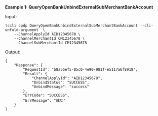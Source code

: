 **Example 1: QueryOpenBankUnbindExternalSubMerchantBankAccount**



Input: 

```
tccli cpdp QueryOpenBankUnbindExternalSubMerchantBankAccount --cli-unfold-argument  \
    --ChannelApplyId AID12345678 \
    --ChannelMerchantId CM12345678 \
    --ChannelSubMerchantId CM12345678
```

Output: 
```
{
    "Response": {
        "RequestId": "b8a55ef5-05c0-4e90-981f-e5117a6f8918",
        "Result": {
            "ChannelApplyId": "AID12345678",
            "UnbindStatus": "SUCCESS",
            "UnbindMessage": "success"
        },
        "ErrCode": "SUCCESS",
        "ErrMessage": "成功"
    }
}
```

